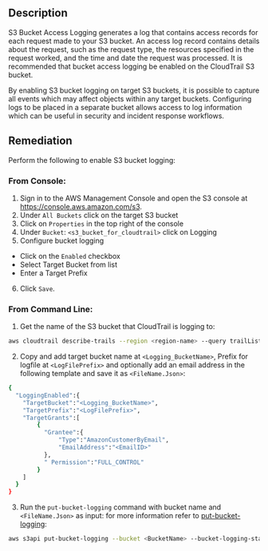 ## Description

S3 Bucket Access Logging generates a log that contains access records for each request made to your S3 bucket. An access log record contains details about the request, such as the request type, the resources specified in the request worked, and the time and date the request was processed. It is recommended that bucket access logging be enabled on the CloudTrail S3 bucket.

By enabling S3 bucket logging on target S3 buckets, it is possible to capture all events which may affect objects within any target buckets. Configuring logs to be placed in a separate bucket allows access to log information which can be useful in security and incident response workflows.

## Remediation

Perform the following to enable S3 bucket logging:

### From Console:

1. Sign in to the AWS Management Console and open the S3 console at https://console.aws.amazon.com/s3.
2. Under `All Buckets` click on the target S3 bucket
3. Click on `Properties` in the top right of the console
4. Under `Bucket`: `<s3_bucket_for_cloudtrail>` click on Logging
5. Configure bucket logging
  - Click on the `Enabled` checkbox
  - Select Target Bucket from list
  - Enter a Target Prefix
6. Click `Save`.

### From Command Line:

1. Get the name of the S3 bucket that CloudTrail is logging to:

```bash
aws cloudtrail describe-trails --region <region-name> --query trailList[*].S3BucketName
```

2. Copy and add target bucket name at `<Logging_BucketName>`, Prefix for logfile at `<LogFilePrefix>` and optionally add an email address in the following template and save it as `<FileName.Json>`:

```bash
{
  "LoggingEnabled":{
    "TargetBucket":"<Logging_BucketName>",
    "TargetPrefix":"<LogFilePrefix>",
    "TargetGrants":[
        {
          "Grantee":{
              "Type":"AmazonCustomerByEmail",
              "EmailAddress":"<EmailID>"
          },
          " Permission":"FULL_CONTROL"
        }
    ]
  }
}
```

3. Run the `put-bucket-logging` command with bucket name and `<FileName.Json>` as input: for more information refer to [put-bucket-logging](https://docs.aws.amazon.com/cli/latest/reference/s3api/put-bucket-logging.html):

```bash
aws s3api put-bucket-logging --bucket <BucketName> --bucket-logging-status file://<FileName.Json>
```